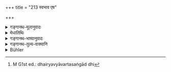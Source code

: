 +++
title = "213 स्वभाव एष"

+++

<details><summary>गङ्गानथ-मूलानुवादः</summary>

It is the very nature of women to corrupt men. It is for this reason that the wise are never unguarded regarding women.—(213)
</details>

<details><summary>मेधातिथिः</summary>

एषा प्रकृतिः स्त्रीणां यन् **नराणां** धैर्यच्यावनम् । सङ्गाद् धि[^५३३] स्त्रियः पुरुषान् व्रताच् चावयेयुः । **अतो ऽर्थात्** त्व् अस्माद् धेतोर् **न प्रमाद्यन्ति** । दूरत एव स्त्रियः परिहरन्ति । प्रमादः स्पर्शादिकरणम् । वस्तुस्वभावो ऽयं यत् तरुणी स्पृष्टा कामकृतं चित्तसंक्षोभं जनयति । तत्र चित्तसंक्षोभो ऽपि प्रतिषिद्धः तिष्ठतु तावद् अपरो ग्राम्यधर्मसंरम्भः । **प्रमदाः** स्त्रियः ॥ २.२१३ ॥


[^५३३]:
     M G1st ed.: dhairyavyāvartasaṅgād dhi
</details>

<details><summary>गङ्गानथ-भाष्यानुवादः</summary>

It is the nature of women that they make men fall off from their fidelity: by associating with men, women would make them deviate from their vow.

For this reason the wise are never ‘*unguarded*’; *i.e*., they shun women from a distance;—‘unguardedness’ would consist in touching her and so forth.

It is in the very nature of things that a young woman, when touched, produces a disturbance in the mind; and this mental disturbance itself has been interdicted, to say nothing of other vulgarities.

‘*Pramadā*’ means *woman*.—(213)
</details>

<details><summary>गङ्गानथ-तुल्य-वाक्यानि</summary>

**(verses 213-215)  
**

*Āpastamba Dharmasūtra* (1. 3. 16).—‘With women one should talk only
when necessary.’

*Āpastamba Dharmasūtra* (7. 3).—‘One should not look at a naked woman.’

*Baudhāyana* (1. 2. 24).—‘Talking to women only when necessary.’

*Gautama* (2. 22, 41).—‘Gazing at and touching of women should be
avoided; one who has attained majority should not see young women alone.’

*Śukranīti* (3.27).—‘One should not sit very near bis mother, sister or
daughter.’

*Mahābhārata* (13. 48.47-48).—(Three lines same as Manu.) ‘That is why
wise men do not become too much. attached to women.’
</details>

<details><summary>Bühler</summary>

213	It is the nature of women to seduce men in this (world); for that reason the wise are never unguarded in (the company of) females.
</details>

